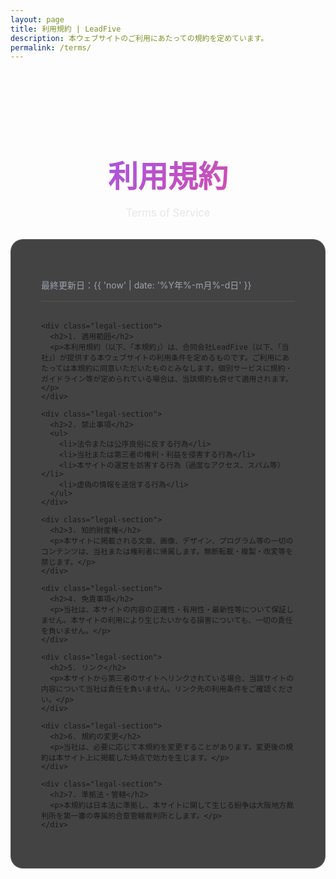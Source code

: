 ```yaml
---
layout: page
title: 利用規約 | LeadFive
description: 本ウェブサイトのご利用にあたっての規約を定めています。
permalink: /terms/
---
```


<div class="container" style="padding-top: 4rem;">
  <div class="contact-header" style="text-align:center; margin-bottom: 2rem;">
    <h1>利用規約</h1>
    <p>Terms of Service</p>
  </div>
</div>

<div class="container">
  <section class="legal-content">
    <p class="last-updated">最終更新日：{{ 'now' | date: '%Y年%-m月%-d日' }}</p>

    <div class="legal-section">
      <h2>1. 適用範囲</h2>
      <p>本利用規約（以下、「本規約」）は、合同会社LeadFive（以下、「当社」）が提供する本ウェブサイトの利用条件を定めるものです。ご利用にあたっては本規約に同意いただいたものとみなします。個別サービスに規約・ガイドライン等が定められている場合は、当該規約も併せて適用されます。</p>
    </div>

    <div class="legal-section">
      <h2>2. 禁止事項</h2>
      <ul>
        <li>法令または公序良俗に反する行為</li>
        <li>当社または第三者の権利・利益を侵害する行為</li>
        <li>本サイトの運営を妨害する行為（過度なアクセス、スパム等）</li>
        <li>虚偽の情報を送信する行為</li>
      </ul>
    </div>

    <div class="legal-section">
      <h2>3. 知的財産権</h2>
      <p>本サイトに掲載される文章、画像、デザイン、プログラム等の一切のコンテンツは、当社または権利者に帰属します。無断転載・複製・改変等を禁じます。</p>
    </div>

    <div class="legal-section">
      <h2>4. 免責事項</h2>
      <p>当社は、本サイトの内容の正確性・有用性・最新性等について保証しません。本サイトの利用により生じたいかなる損害についても、一切の責任を負いません。</p>
    </div>

    <div class="legal-section">
      <h2>5. リンク</h2>
      <p>本サイトから第三者のサイトへリンクされている場合、当該サイトの内容について当社は責任を負いません。リンク先の利用条件をご確認ください。</p>
    </div>

    <div class="legal-section">
      <h2>6. 規約の変更</h2>
      <p>当社は、必要に応じて本規約を変更することがあります。変更後の規約は本サイト上に掲載した時点で効力を生じます。</p>
    </div>

    <div class="legal-section">
      <h2>7. 準拠法・管轄</h2>
      <p>本規約は日本法に準拠し、本サイトに関して生じる紛争は大阪地方裁判所を第一審の専属的合意管轄裁判所とします。</p>
    </div>
  </section>
</div>

<style>
/* Contact-like header (same tone as contact page) */
.contact-header h1 {
  font-size: 3rem;
  margin-bottom: 1rem;
  background: linear-gradient(135deg, #8b5cf6, #ec4899);
  -webkit-background-clip: text;
  -webkit-text-fill-color: transparent;
  background-clip: text;
}
.contact-header p { color: #e5e7eb; font-size: 1.05rem; }

/* Content panel */
.legal-content { background: rgba(20, 20, 20, 0.8); padding: 3rem; border-radius: 20px; border: 1px solid rgba(255,255,255,0.1); margin-bottom: 4rem; }
.last-updated { color: #9ca3af; font-size: 0.875rem; margin-bottom: 2rem; padding-bottom: 1rem; border-bottom: 1px solid rgba(255,255,255,0.1); }
.legal-section { margin-bottom: 2rem; }
.legal-section h2 { font-size: 1.5rem; color: #fff; margin-bottom: 0.75rem; }
.legal-section p { color: #d1d5db; line-height: 1.8; }
.legal-section ul { list-style: none; padding-left: 1.5rem; margin: 1rem 0; }
.legal-section li { position: relative; padding: 0.4rem 0; color: #cbd5e1; }
.legal-section li::before { content: "•"; position: absolute; left: -1.5rem; color: #8b5cf6; font-weight: bold; }
.legal-section a { color: #93c5fd; text-decoration: none; }
.legal-section a:hover { text-decoration: underline; color: #60a5fa; }
@media (max-width: 768px) {
  .contact-header h1 { font-size: 2rem; }
  .legal-content { padding: 1.5rem; margin: 0 0.5rem 3rem; }
}
</style>
